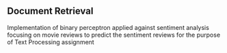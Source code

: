 ## Document Retrieval 
Implementation of binary perceptron applied against sentiment analysis focusing on movie reviews to predict the sentiment reviews for the purpose of Text Processing assignment
